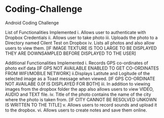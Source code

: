 # Coding-Challenge
Android Coding Challenge

List of Functionalities Implemented
i. Allows user to authenticate with Dropbox Credentials
ii. Allows user to take photo
iii. Uploads the photo to a Directory named Cilent Test on Dropbox
iv. Lists all photos and also allow users to view them.
[IF IMAGE TEXTURE IS TOO LARGE TO BE DISPLAYED THEY ARE DOWNSAMPLED BEFORE DISPLAYED TO THE USER]

Additional Functionalities Implemented
i. Records GPS co-ordinates of photo exif data 
[IF GPS NOT AVAILABLE ENABLED TO GET CO-ORDINATES FROM WIFI/MOBILE NETWORK]
ii.Displays Latitute and Logitude of the selected image as a Toast message when viewed. 
[IF GPS CO-ORDINATE NOT AVAILABE 0.0f IS DISPLAYED FOR BOTH]
iii. In addition to viewing images from the dropbox folder the app also allows users to view VIDEO, AUDIO and TEXT file.
iv. Title of the photo contains the name of the city where the photo is taken from. 
[IF CITY CANNOT BE RESOLVED UNKOWN IS WRITTEN TO THE TITLE]
v. Allows users to record sounds and upload it to the dropbox.
vi. Allows users to create notes and save them online.
